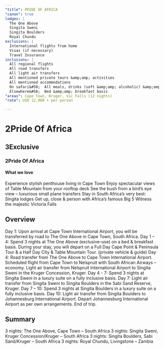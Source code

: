 ```yaml
---
"title": PRIDE OF AFRICA
"canon": true
lodges: |
  The One Above
  Singita Sweni
  Singita Boulders
  Royal Chundu
exclusions: |
  International flights from home
  Visas (if necessary)
  Travel Insurance
inclusions: |
  All regional flights
  All road transfers
  All light air transfers
  All mentioned private tours &amp;amp; activities
  All mentioned accommodations
  On safari&#58;  All meals, drinks (soft &amp;amp; alcoholic) &amp;amp; activities
  Elsewhere&#58;  Bed &amp;amp; breakfast basis
"areas": Cape Town, Kruger, Vic Falls (12 nights)
"rate": USD 12,000 + per person

---
```


# 2Pride Of Africa
## 3Exclusive
### 2Pride Of Africa


#### What we love
Experience stylish penthouse living in Cape Town
Enjoy spectacular views of Table Mountain from your rooftop deck
See the bush from a bird’s eye view – luxurious small plane transfers
Stay in South Africa’s very best:  Singita lodges
Get up, close &amp; person with Africa’s famous Big 5
Witness the majestic Victoria Falls

## Overview
Day 1:
Upon arrival at Cape Town International Airport, you will be transferred by road to The One Above in Cape Town, South Africa.
Day 1 – 4:
Spend 3 nights at The One Above (exclusive-use) on a bed &amp; breakfast basis.
During your stay, you will depart on a Full Day Cape Point &amp; Peninsula Tour &amp; a Half Day City &amp; Table Mountain Tour. (private vehicle &amp; guide)
Day 4:
Road transfer from The One Above to Cape Town International Airport.
Scheduled flight from Cape Town to Nelspruit with South African Airways – economy.
Light air transfer from Nelspruit International Airport to Singita Sweni in the Kruger Concession, Kruger.
Day 4 - 7:
Spend 3 nights at Singita Sweni in a luxury suite on a fully inclusive basis.
Day 7:
Light air transfer from Singita Sweni to Singita Boulders in the Sabi Sand Reserve, Kruger.
Day 7 – 10:
Spend 3 nights at Singita Boulders in a luxury suite on a fully inclusive basis.
Day 10:
Light air transfer from Singita Boulders to Johannesburg International Airport.
Depart Johannesburg International Airport as per own arrangements.
End of trip.

## Summary
3 nights:  The One Above, Cape Town – South Africa
3 nights:  Singita Sweni, Kruger Concession/Kruger – South Africa
3 nights:  Singita Boulders, Sabi Sand/Kruger – South Africa
3 nights:  Royal Chundu, Livingstone – Zambia